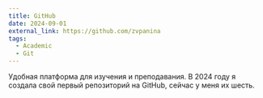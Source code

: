 ```yaml
---
title: GitHub
date: 2024-09-01
external_link: https://github.com/zvpanina
tags:
  - Academic
  - Git
---
```


Удобная платформа для изучения и преподавания. В 2024 году я создала свой первый репозиторий на GitHub, сейчас у меня их шесть.

<!--more-->
